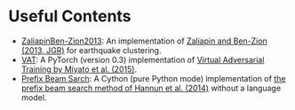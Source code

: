 # Useful Contents

* [ZaliapinBen-Zion2013](ZaliapinBen-Zion2013): An implementation of [Zaliapin and Ben-Zion (2013, JGR)](http://doi.wiley.com/10.1002/jgrb.50179) for earthquake clustering.
* [VAT](VAT): A PyTorch (version 0.3) implementation of [Virtual Adversarial Training by Miyato et al. (2015)](https://arxiv.org/abs/1507.00677).
* [Prefix Beam Sarch](Prefix_Beam_Search): A Cython (pure Python mode) implementation of [the prefix beam search method of Hannun et al. (2014)](https://arxiv.org/abs/1408.2873) without a language model.
